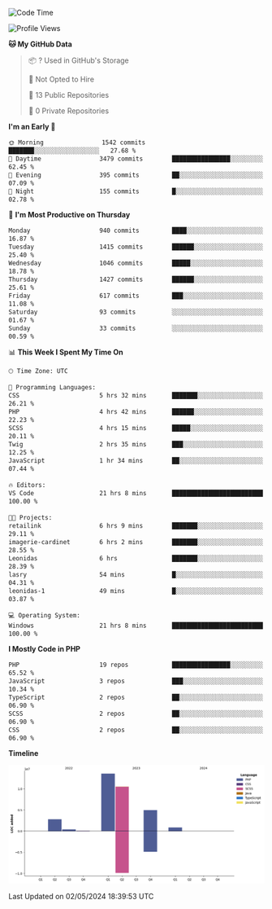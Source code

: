 <!--START_SECTION:waka-->
![Code Time](http://img.shields.io/badge/Code%20Time-1%2C636%20hrs%2044%20mins-blue)

![Profile Views](http://img.shields.io/badge/Profile%20Views-0-blue)

**🐱 My GitHub Data** 

> 📦 ? Used in GitHub's Storage 
 > 
> 🚫 Not Opted to Hire
 > 
> 📜 13 Public Repositories 
 > 
> 🔑 0 Private Repositories 
 > 
**I'm an Early 🐤** 

```text
🌞 Morning                1542 commits        ███████░░░░░░░░░░░░░░░░░░   27.68 % 
🌆 Daytime                3479 commits        ████████████████░░░░░░░░░   62.45 % 
🌃 Evening                395 commits         ██░░░░░░░░░░░░░░░░░░░░░░░   07.09 % 
🌙 Night                  155 commits         █░░░░░░░░░░░░░░░░░░░░░░░░   02.78 % 
```
📅 **I'm Most Productive on Thursday** 

```text
Monday                   940 commits         ████░░░░░░░░░░░░░░░░░░░░░   16.87 % 
Tuesday                  1415 commits        ██████░░░░░░░░░░░░░░░░░░░   25.40 % 
Wednesday                1046 commits        █████░░░░░░░░░░░░░░░░░░░░   18.78 % 
Thursday                 1427 commits        ██████░░░░░░░░░░░░░░░░░░░   25.61 % 
Friday                   617 commits         ███░░░░░░░░░░░░░░░░░░░░░░   11.08 % 
Saturday                 93 commits          ░░░░░░░░░░░░░░░░░░░░░░░░░   01.67 % 
Sunday                   33 commits          ░░░░░░░░░░░░░░░░░░░░░░░░░   00.59 % 
```


📊 **This Week I Spent My Time On** 

```text
🕑︎ Time Zone: UTC

💬 Programming Languages: 
CSS                      5 hrs 32 mins       ███████░░░░░░░░░░░░░░░░░░   26.21 % 
PHP                      4 hrs 42 mins       ██████░░░░░░░░░░░░░░░░░░░   22.23 % 
SCSS                     4 hrs 15 mins       █████░░░░░░░░░░░░░░░░░░░░   20.11 % 
Twig                     2 hrs 35 mins       ███░░░░░░░░░░░░░░░░░░░░░░   12.25 % 
JavaScript               1 hr 34 mins        ██░░░░░░░░░░░░░░░░░░░░░░░   07.44 % 

🔥 Editors: 
VS Code                  21 hrs 8 mins       █████████████████████████   100.00 % 

🐱‍💻 Projects: 
retailink                6 hrs 9 mins        ███████░░░░░░░░░░░░░░░░░░   29.11 % 
imagerie-cardinet        6 hrs 2 mins        ███████░░░░░░░░░░░░░░░░░░   28.55 % 
Leonidas                 6 hrs               ███████░░░░░░░░░░░░░░░░░░   28.39 % 
lasry                    54 mins             █░░░░░░░░░░░░░░░░░░░░░░░░   04.31 % 
leonidas-1               49 mins             █░░░░░░░░░░░░░░░░░░░░░░░░   03.87 % 

💻 Operating System: 
Windows                  21 hrs 8 mins       █████████████████████████   100.00 % 
```

**I Mostly Code in PHP** 

```text
PHP                      19 repos            ████████████████░░░░░░░░░   65.52 % 
JavaScript               3 repos             ███░░░░░░░░░░░░░░░░░░░░░░   10.34 % 
TypeScript               2 repos             ██░░░░░░░░░░░░░░░░░░░░░░░   06.90 % 
SCSS                     2 repos             ██░░░░░░░░░░░░░░░░░░░░░░░   06.90 % 
CSS                      2 repos             ██░░░░░░░░░░░░░░░░░░░░░░░   06.90 % 
```



**Timeline**

![Lines of Code chart](https://raw.githubusercontent.com/tahar-elgunaoui/tahar-elgunaoui/main/assets/bar_graph.png)


 Last Updated on 02/05/2024 18:39:53 UTC
<!--END_SECTION:waka-->
